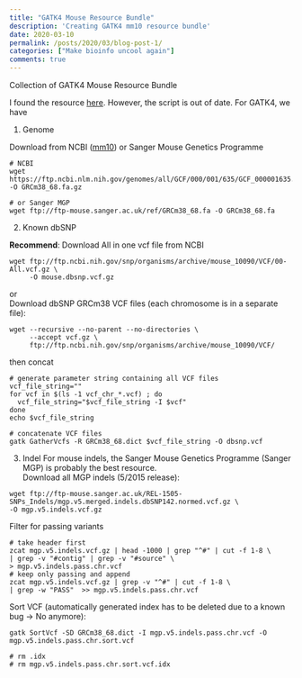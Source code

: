 ```yaml
---
title: "GATK4 Mouse Resource Bundle"
description: 'Creating GATK4 mm10 resource bundle'
date: 2020-03-10
permalink: /posts/2020/03/blog-post-1/
categories: ["Make bioinfo uncool again"]
comments: true
---
```


Collection of GATK4 Mouse Resource Bundle

I found the resource [here](https://github.com/igordot/genomics/blob/master/workflows/gatk-mouse-mm10.md). However, the script is out of date. For GATK4, we have

1. Genome

Download from NCBI ([mm10](https://www.ncbi.nlm.nih.gov/genome/52)) or Sanger Mouse Genetics Programme
```shell
# NCBI
wget https://ftp.ncbi.nlm.nih.gov/genomes/all/GCF/000/001/635/GCF_000001635.26_GRCm38.p6/GCF_000001635.26_GRCm38.p6_genomic.fna.gz -O GRCm38_68.fa.gz

# or Sanger MGP
wget ftp://ftp-mouse.sanger.ac.uk/ref/GRCm38_68.fa -O GRCm38_68.fa
```

2. Known dbSNP

**Recommend**: Download All in one vcf file from NCBI
```shell
wget ftp://ftp.ncbi.nih.gov/snp/organisms/archive/mouse_10090/VCF/00-All.vcf.gz \
     -O mouse.dbsnp.vcf.gz
```
or  
Download dbSNP GRCm38 VCF files (each chromosome is in a separate file):
```shell
wget --recursive --no-parent --no-directories \
     --accept vcf.gz \
     ftp://ftp.ncbi.nih.gov/snp/organisms/archive/mouse_10090/VCF/
```
then concat
```shell
# generate parameter string containing all VCF files
vcf_file_string=""
for vcf in $(ls -1 vcf_chr_*.vcf) ; do
  vcf_file_string="$vcf_file_string -I $vcf"
done
echo $vcf_file_string

# concatenate VCF files
gatk GatherVcfs -R GRCm38_68.dict $vcf_file_string -O dbsnp.vcf

```

3. Indel
For mouse indels, the Sanger Mouse Genetics Programme (Sanger MGP) is probably the best resource.  
Download all MGP indels (5/2015 release):  

```shell
wget ftp://ftp-mouse.sanger.ac.uk/REL-1505-SNPs_Indels/mgp.v5.merged.indels.dbSNP142.normed.vcf.gz \
-O mgp.v5.indels.vcf.gz
```

Filter for passing variants
```shell
# take header first
zcat mgp.v5.indels.vcf.gz | head -1000 | grep "^#" | cut -f 1-8 \
| grep -v "#contig" | grep -v "#source" \
> mgp.v5.indels.pass.chr.vcf
# keep only passing and append 
zcat mgp.v5.indels.vcf.gz | grep -v "^#" | cut -f 1-8 \
| grep -w "PASS"  >> mgp.v5.indels.pass.chr.vcf
```
Sort VCF (automatically generated index has to be deleted due to a known bug -> No anymore):
```
gatk SortVcf -SD GRCm38_68.dict -I mgp.v5.indels.pass.chr.vcf -O mgp.v5.indels.pass.chr.sort.vcf

# rm .idx
# rm mgp.v5.indels.pass.chr.sort.vcf.idx
```